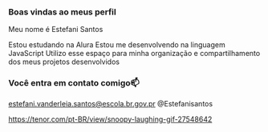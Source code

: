 ### Boas vindas ao meus perfil

Meu nome é Estefani Santos

Estou estudando na Alura
Estou me desenvolvendo na linguagem JavaScript
Utilizo esse espaço para minha organização e compartilhamento dos meus projetos desenvolvidos 

### Você entra em contato comigo📫

estefani.vanderleia.santos@escola.br.gov.pr
@Estefanisantos

![]()https://tenor.com/pt-BR/view/snoopy-laughing-gif-27548642


